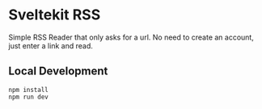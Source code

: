 # Sveltekit RSS

Simple RSS Reader that only asks for a url. No need to create an account, just enter a link and read.

## Local Development

```
npm install
npm run dev
```
